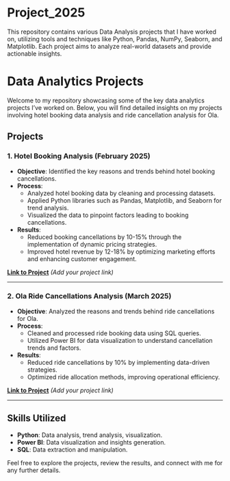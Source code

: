 # Project_2025
 This repository contains various Data Analysis projects that I have worked on, utilizing tools and techniques like Python, Pandas, NumPy, Seaborn, and Matplotlib. Each project aims to analyze real-world datasets and provide actionable insights.
# Data Analytics Projects

Welcome to my repository showcasing some of the key data analytics projects I’ve worked on. Below, you will find detailed insights on my projects involving hotel booking data analysis and ride cancellation analysis for Ola.

## Projects

### 1. **Hotel Booking Analysis** (February 2025)
- **Objective**: Identified the key reasons and trends behind hotel booking cancellations.
- **Process**: 
  - Analyzed hotel booking data by cleaning and processing datasets.
  - Applied Python libraries such as Pandas, Matplotlib, and Seaborn for trend analysis.
  - Visualized the data to pinpoint factors leading to booking cancellations.
- **Results**:
  - Reduced booking cancellations by 10-15% through the implementation of dynamic pricing strategies.
  - Improved hotel revenue by 12-18% by optimizing marketing efforts and enhancing customer engagement.
  
[**Link to Project**](#) *(Add your project link)*

---

### 2. **Ola Ride Cancellations Analysis** (March 2025)
- **Objective**: Analyzed the reasons and trends behind ride cancellations for Ola.
- **Process**: 
  - Cleaned and processed ride booking data using SQL queries.
  - Utilized Power BI for data visualization to understand cancellation trends and factors.
- **Results**:
  - Reduced ride cancellations by 10% by implementing data-driven strategies.
  - Optimized ride allocation methods, improving operational efficiency.
  
[**Link to Project**](#) *(Add your project link)*

---

## Skills Utilized
- **Python**: Data analysis, trend analysis, visualization.
- **Power BI**: Data visualization and insights generation.
- **SQL**: Data extraction and manipulation.

Feel free to explore the projects, review the results, and connect with me for any further details.
